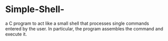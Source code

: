 # Simple-Shell-
 a C program to act like a small shell that processes single commands entered by the user. In particular, the program assembles the command and execute it. 
